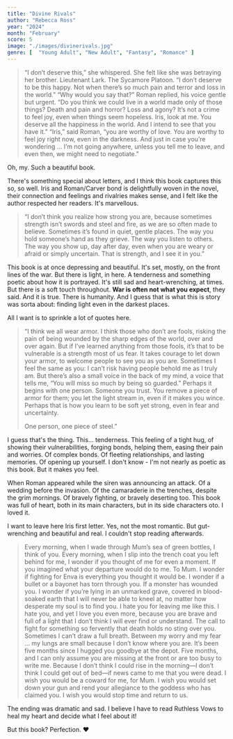```yaml
---
title: "Divine Rivals"
author: "Rebecca Ross"
year: "2024"
month: "February"
score: 5
image: "./images/divinerivals.jpg"
genre: [  "Young Adult", "New Adult", "Fantasy", "Romance" ]
---
```


> “I don’t deserve this,” she whispered. She felt like she was betraying her brother. Lieutenant Lark. The Sycamore Platoon. “I don’t deserve to be this happy. Not when there’s so much pain and terror and loss in the world.” “Why would you say that?” Roman replied, his voice gentle but urgent. “Do you think we could live in a world made only of those things? Death and pain and horror? Loss and agony? It’s not a crime to feel joy, even when things seem hopeless. Iris, look at me. You deserve all the happiness in the world. And I intend to see that you have it.”
> “Iris,” said Roman, “you are worthy of love. You are worthy to feel joy right now, even in the darkness. And just in case you’re wondering … I’m not going anywhere, unless you tell me to leave, and even then, we might need to negotiate.”

Oh, my. Such a beautiful book.

There's something special about letters, and I think this book captures this so, so well. Iris and Roman/Carver bond is delightfully woven in the novel, their connection and feelings and rivalries makes sense, and I felt like the author respected her readers. It's marvellous.

> “I don’t think you realize how strong you are, because sometimes strength isn’t swords and steel and fire, as we are so often made to believe. Sometimes it’s found in quiet, gentle places. The way you hold someone’s hand as they grieve. The way you listen to others. The way you show up, day after day, even when you are weary or afraid or simply uncertain. That is strength, and I see it in you.” 

This book is at once depressing and beautiful. It's set, mostly, on the front lines of the war. But there is light, in here. A tenderness and something poetic about how it is portrayed. It's still sad and heart-wrenching, at times. But there is a soft touch throughout. **War is often not what you expect**, they said. And it is true. There is humanity. And I guess that is what this is story was sorta about: finding light even in the darkest places.

All I want is to sprinkle a lot of quotes here.

> “I think we all wear armor. I think those who don’t are fools, risking the pain of being wounded by the sharp edges of the world, over and over again. But if I’ve learned anything from those fools, it’s that to be vulnerable is a strength most of us fear. It takes courage to let down your armor, to welcome people to see you as you are. Sometimes I feel the same as you: I can’t risk having people behold me as I truly am. But there’s also a small voice in the back of my mind, a voice that tells me, “You will miss so much by being so guarded.” Perhaps it begins with one person. Someone you trust. You remove a piece of armor for them; you let the light stream in, even if it makes you wince. Perhaps that is how you learn to be soft yet strong, even in fear and uncertainty. 
> 
> One person, one piece of steel.” 

I guess that's the thing. This... tenderness. This feeling of a tight hug, of showing their vulnerabilities, forging bonds, helping them, easing their pain and worries. Of complex bonds. Of fleeting relationships, and lasting memories. Of opening up yourself. I don't know - I'm not nearly as poetic as this book. But it makes you feel.

When Roman appeared while the siren was announcing an attack. Of a wedding before the invasion. Of the camaraderie in the trenches, despite the grim mornings. Of bravely fighting, or bravely deserting too. This book was full of heart, both in its main characters, but in its side characters oto. I loved it.

I want to leave here Iris first letter. Yes, not the most romantic. But gut-wrenching and beautiful and real. I couldn't stop reading afterwards.

>Every morning, when I wade through Mum’s sea of green bottles, I think of you. Every morning, when I slip into the trench coat you left behind for me, I wonder if you thought of me for even a moment. If you imagined what your departure would do to me. To Mum. I wonder if fighting for Enva is everything you thought it would be. I wonder if a bullet or a bayonet has torn through you. If a monster has wounded you. I wonder if you’re lying in an unmarked grave, covered in blood-soaked earth that I will never be able to kneel at, no matter how desperate my soul is to find you. 
> I hate you for leaving me like this. I hate you, and yet I love you even more, because you are brave and full of a light that I don’t think I will ever find or understand. The call to fight for something so fervently that death holds no sting over you. Sometimes I can’t draw a full breath. Between my worry and my fear … my lungs are small because I don’t know where you are. 
> It’s been five months since I hugged you goodbye at the depot. Five months, and I can only assume you are missing at the front or are too busy to write me. Because I don’t think I could rise in the morning—I don’t think I could get out of bed—if news came to me that you were dead. I wish you would be a coward for me, for Mum. I wish you would set down your gun and rend your allegiance to the goddess who has claimed you. I wish you would stop time and return to us.

The ending was dramatic and sad. I believe I have to read Ruthless Vows to heal my heart and decide what I feel about it!

But this book? Perfection. ❤️